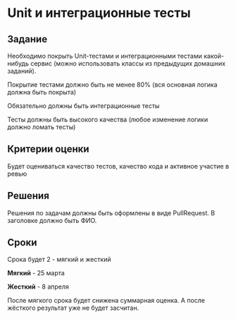 # Unit и интеграционные тесты
## Задание
Необходимо покрыть Unit-тестами и интеграционными тестами какой-нибудь сервис (можно использовать классы из предыдущих домашних заданий).

Покрытие тестами должно быть не менее 80% (вся основная логика должна быть покрыта)

Обязательно должны быть интеграционные тесты

Тесты должны быть высокого качества (любое изменение логики должно ломать тесты)
## Критерии оценки
Будет оцениваться качество тестов, качество кода и активное участие в ревью
## Решения
Решения по задачам должны быть оформлены в виде PullRequest. В заголовке должно быть ФИО.
## Сроки
Срока будет 2 - мягкий и жесткий


**Мягкий** - 25 марта
 
**Жесткий** - 8 апреля

После мягкого срока будет снижена суммарная оценка. А после жёсткого результат уже не будет засчитан.